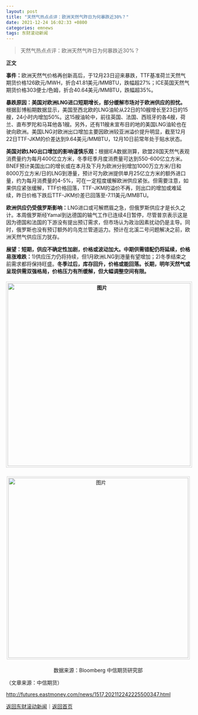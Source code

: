 ```yaml
---
layout: post
title: "天然气热点点评：欧洲天然气昨日为何暴跌近30%？"
date: 2021-12-24 16:02:33 +0800
categories: emnews
tags: 东财滚动新闻
---
```

> 天然气热点点评：欧洲天然气昨日为何暴跌近30%？

<p><strong>正文</strong></p><p><strong>事件：</strong>欧洲天然气价格再创新高后，于12月23日迎来暴跌，TTF基准荷兰天然气期货价格126欧元/MWH，折合41.81美元/MMBTU，跌幅超27%；ICE英国天然气期货价格303便士/色姆，折合40.64美元/MMBTU，跌幅超35%。</p><p><strong>暴跌原因：美国对欧洲LNG进口短期增长，部分缓解市场对于欧洲供应的担忧。</strong>根据彭博船期数据显示，美国至西北欧的LNG油轮从22日的10艘增长至23日的15艘，24小时内增加50%。这15艘油轮中，前往英国、法国、西班牙的各4艘，荷兰、直布罗陀和马耳他各1艘。另外，还有11艘未宣布目的地的美国LNG油轮也在驶向欧洲。美国LNG对欧洲出口增加主要因欧洲较亚洲溢价提升明显，截至12月22日TTF-JKM的价差达到9.64美元/MMBTU，12月10日前常年处于贴水状态。</p><p><strong>美国对欧LNG出口增加的影响谨慎乐观：</strong>根据IEA数据测算，欧盟28国天然气表观消费量约为每月400亿立方米，冬季旺季月度消费量可达到550-600亿立方米。BNEF预计美国出口的增长或在本月及下月为欧洲分别增加1000万立方米/日和8000万立方米/日的LNG到港量，预计可为欧洲提供单月25亿立方米的额外进口量，约为每月消费量的4-5%，可在一定程度缓解欧洲供应紧张。但需要注意，如果供应紧张缓解，TTF价格回落，TTF-JKM的溢价不再，则出口的增加或难延续，昨日价格下跌后TTF-JKM价差已回落至-7.11美元/MMBTU。</p><p><strong>欧洲供应仍受俄罗斯影响：</strong>LNG进口或可解燃眉之急，但俄罗斯供应才是长久之计。本周俄罗斯经Yamal到达德国的输气工作已连续4日暂停，尽管普京表示这是因为德国和法国的下游没有提出预订需求，但市场认为政治因素扰动仍是主导。同时，俄罗斯也没有预订额外的乌克兰管道运力。预计在北溪二号问题解决之前，欧洲天然气供应压力犹存。</p><p><strong>展望：短期，供应不确定性加剧，价格或波动加大。中期供需错配仍将延续，价格易涨难跌</strong><strong>：</strong>1)供应压力仍将持续，但1月欧洲LNG到港量有望增加；2)冬季结束之前需求都将保持旺盛。<strong>冬季过后，库存回升，价格或能回落。长期，明年天然气或呈现供需双强格局，价格压力有所缓解，但大幅调整空间有限。</strong></p><p> <strong><center><img src="https://dfscdn.dfcfw.com/download/D25549864107841759481.jpg" alt="图片" width="501" style="border:#d1d1d1 1px solid;padding:3px;margin:5px 0;" /></center></strong></p><center><img src="https://dfscdn.dfcfw.com/download/D24972720786689617190.jpg" alt="图片" width="493" style="border:#d1d1d1 1px solid;padding:3px;margin:5px 0;" /></center><p style="text-align:center;">数据来源：Bloomberg 中信期货研究部 </p><p class="em_media">（文章来源：中信期货）</p>

<http://futures.eastmoney.com/news/1517,202112242225500347.html>

[返回东财滚动新闻](//finews.withounder.com/emnews/)｜[返回首页](//finews.withounder.com/)